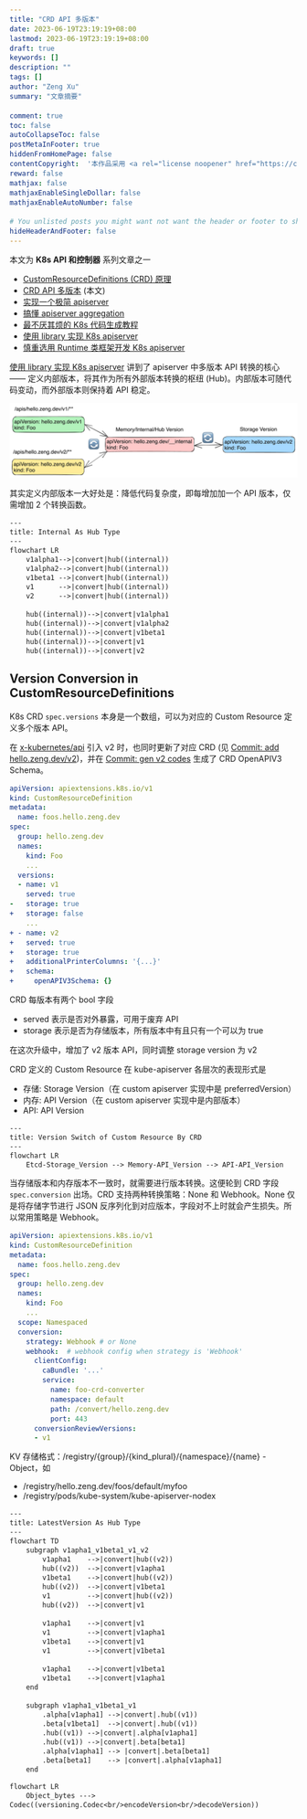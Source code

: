 ```yaml
---
title: "CRD API 多版本"
date: 2023-06-19T23:19:19+08:00
lastmod: 2023-06-19T23:19:19+08:00
draft: true
keywords: []
description: ""
tags: []
author: "Zeng Xu"
summary: "文章摘要"

comment: true
toc: false
autoCollapseToc: false
postMetaInFooter: true
hiddenFromHomePage: false
contentCopyright:  '本作品采用 <a rel="license noopener" href="https://creativecommons.org/licenses/by-nc-nd/4.0/" target="_blank">知识共享署名-非商业性使用-禁止演绎 4.0 国际许可协议</a> 进行许可，转载时请注明原文链接。'    
reward: false
mathjax: false
mathjaxEnableSingleDollar: false
mathjaxEnableAutoNumber: false

# You unlisted posts you might want not want the header or footer to show
hideHeaderAndFooter: false
---
```



<!-- 系列链接 -->
[CustomResourceDefinitions (CRD) 原理]: ../2023-k8s-api-by-crd
[CRD API 多版本]: ../2023-k8s-api-versioning-by-crd
[实现一个极简 apiserver]: ../2023-k8s-apiserver-from-scratch
[搞懂 apiserver aggregation]: ../2023-k8s-apiserver-aggregation-internals
[最不厌其烦的 K8s 代码生成教程]: ../2023-k8s-api-codegen
[使用 library 实现 K8s apiserver]: ../2023-k8s-apiserver-using-library
[慎重选用 Runtime 类框架开发 K8s apiserver]: ../2023-k8s-apiserver-avoid-using-runtime

本文为 **K8s API 和控制器** 系列文章之一
- [CustomResourceDefinitions (CRD) 原理]
- [CRD API 多版本] (本文)
- [实现一个极简 apiserver]
- [搞懂 apiserver aggregation]
- [最不厌其烦的 K8s 代码生成教程]
- [使用 library 实现 K8s apiserver]
- [慎重选用 Runtime 类框架开发 K8s apiserver]

[使用 library 实现 K8s apiserver] 讲到了 apiserver 中多版本 API 转换的核心 —— 定义内部版本，将其作为所有外部版本转换的枢纽 (Hub)。内部版本可随代码变动，而外部版本则保持着 API 稳定。

<img src="/img/2023/k8s-api-multiversion-conv.png" width="700px">

其实定义内部版本一大好处是：降低代码复杂度，即每增加加一个 API 版本，仅需增加 2 个转换函数。

<style> .mermaid svg { width: 72%;} </style>

```mermaid
---
title: Internal As Hub Type
---
flowchart LR
    v1alpha1-->|convert|hub((internal))
    v1alpha2-->|convert|hub((internal))
    v1beta1 -->|convert|hub((internal))
    v1      -->|convert|hub((internal))
    v2      -->|convert|hub((internal))

    hub((internal))-->|convert|v1alpha1
    hub((internal))-->|convert|v1alpha2
    hub((internal))-->|convert|v1beta1
    hub((internal))-->|convert|v1
    hub((internal))-->|convert|v2
```

## Version Conversion in CustomResourceDefinitions

K8s CRD `spec.versions` 本身是一个数组，可以为对应的 Custom Resource 定义多个版本 API。

在 [x-kubernetes/api] 引入 v2 时，也同时更新了对应 CRD (见 [Commit: add hello.zeng.dev/v2])，并在 [Commit: gen v2 codes] 生成了 CRD OpenAPIV3 Schema。

```yaml
apiVersion: apiextensions.k8s.io/v1
kind: CustomResourceDefinition
metadata:
  name: foos.hello.zeng.dev
spec:
  group: hello.zeng.dev
  names:
    kind: Foo
    ...
  versions:
  - name: v1
    served: true
-   storage: true
+   storage: false
    ...
+ - name: v2
+   served: true
+   storage: true
+   additionalPrinterColumns: '{...}'
+   schema:
+     openAPIV3Schema: {}
```

CRD 每版本有两个 bool 字段
- served 表示是否对外暴露，可用于废弃 API
- storage 表示是否为存储版本，所有版本中有且只有一个可以为 true

在这次升级中，增加了 v2 版本 API，同时调整 storage version 为 v2

CRD 定义的 Custom Resource 在 kube-apiserver 各层次的表现形式是
- 存储: Storage Version（在 custom apiserver 实现中是 preferredVersion）
- 内存: API Version（在 custom apiserver 实现中是内部版本）
- API: API Version

```mermaid
---
title: Version Switch of Custom Resource By CRD
---
flowchart LR
    Etcd-Storage_Version --> Memory-API_Version --> API-API_Version
```

当存储版本和内存版本不一致时，就需要进行版本转换。这便轮到 CRD 字段 `spec.conversion` 出场。CRD 支持两种转换策略：None 和 Webhook。None 仅是将存储字节进行 JSON 反序列化到对应版本，字段对不上时就会产生损失。所以常用策略是 Webhook。

```yaml
apiVersion: apiextensions.k8s.io/v1
kind: CustomResourceDefinition
metadata:
  name: foos.hello.zeng.dev
spec:
  group: hello.zeng.dev
  names:
    kind: Foo
    ...
  scope: Namespaced
  conversion:
    strategy: Webhook # or None
    webhook:  # webhook config when strategy is 'Webhook'
      clientConfig:
        caBundle: '...'
        service:
          name: foo-crd-converter
          namespace: default
          path: /convert/hello.zeng.dev
          port: 443
      conversionReviewVersions:
      - v1
```

KV 存储格式：/registry/{group}/{kind_plural}/{namespace}/{name} - Object，如
- /registry/hello.zeng.dev/foos/default/myfoo
- /registry/pods/kube-system/kube-apiserver-nodex

<style> .mermaid svg { width: 80%;} </style>

```mermaid
---
title: LatestVersion As Hub Type
---
flowchart TD
    subgraph v1apha1_v1beta1_v1_v2
        v1apha1    -->|convert|hub((v2))
        hub((v2))  -->|convert|v1apha1
        v1beta1    -->|convert|hub((v2))
        hub((v2))  -->|convert|v1beta1
        v1         -->|convert|hub((v2))
        hub((v2))  -->|convert|v1

        v1apha1    -->|convert|v1
        v1         -->|convert|v1apha1
        v1beta1    -->|convert|v1
        v1         -->|convert|v1beta1

        v1apha1    -->|convert|v1beta1
        v1beta1    -->|convert|v1apha1 
    end

    subgraph v1apha1_v1beta1_v1
        .alpha[v1apha1] -->|convert|.hub((v1))
        .beta[v1beta1]  -->|convert|.hub((v1))
        .hub((v1)) -->|convert|.alpha[v1apha1]
        .hub((v1)) -->|convert|.beta[beta1]
        .alpha[v1apha1] --> |convert|.beta[beta1]
        .beta[beta1]    --> |convert|.alpha[v1apha1]
    end
```

```mermaid
flowchart LR
    Object_bytes ---> Codec((versioning.Codec<br/>encodeVersion<br/>decodeVersion))
```

[x-kubernetes]: https://github.com/phosae/x-kubernetes
[x-kubernetes/api]: https://github.com/phosae/x-kubernetes/tree/master/api
[Commit: add hello.zeng.dev/v2]: https://github.com/phosae/x-kubernetes/commit/8cc7165a09ea4f01f3f4c132e20e5c060910f379#diff-4a9a9951613b198ef33362bf60e70c5f9af66d67fc4410c5a582db90471fa65d
[Commit: gen v2 codes]: https://github.com/phosae/x-kubernetes/commit/6ef463dc1d251f2f267de9598e98453cbad3fe57#diff-4a9a9951613b198ef33362bf60e70c5f9af66d67fc4410c5a582db90471fa65d

[Kubernetes Documentation: Versions in CustomResourceDefinitions]: https://kubernetes.io/docs/tasks/extend-kubernetes/custom-resources/custom-resource-definition-versioning